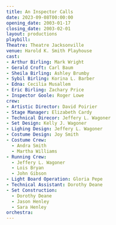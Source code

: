 ```yaml
---
title: An Inspector Calls
date: 2023-09-08T00:00:00
opening_date: 2003-01-17
closing_date: 2003-02-01
layout: productions
playbill:
Theatre: Theatre Jacksonville
venue: Harold K. Smith Playhouse
cast:
- Arthur Birling: Mark Wright
- Gerald Croft: Carl Baum
- Sheila Birling: Ashley Brumby
- Sybil Birling: Korina L. Barber
- Edna: Cecilia Musallem
- Eric Birling: Zachary Price
- Inspector Goole: Roger Lowe
crew:
- Artistic Director: David Poirier
- Stage Manager: Elizabeth Cardy
- Technical Direcor: Jeffery L. Wagoner
- Set Design: Kelly J. Wagoner
- Lighing Design: Jeffery L. Wagoner
- Costume Design: Joy Smith
- Costume Crew:
  - Andra Smith
  - Martha Williams
- Running Crew:
  - Jeffery L. Wagoner
  - Lois Bryan
  - John Gibson
- Light Board Operation: Gloria Pepe
- Technical Assistant: Dorothy Deane
- Set Construction:
  - Dorothy Deane
  - Jason Henley
  - Sara Henley
orchestra:
---
```

